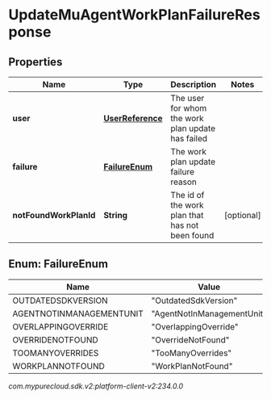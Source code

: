# UpdateMuAgentWorkPlanFailureResponse


## Properties

| Name | Type | Description | Notes |
| ------------ | ------------- | ------------- | ------------- |
| **user** | [**UserReference**](UserReference) | The user for whom the work plan update has failed |  |
| **failure** | [**FailureEnum**](#Enum--FailureEnum) | The work plan update failure reason |  |
| **notFoundWorkPlanId** | **String** | The id of the work plan that has not been found |  [optional] |


## Enum: FailureEnum

| Name | Value |
| ---- | ----- |
| OUTDATEDSDKVERSION | &quot;OutdatedSdkVersion&quot; | 
| AGENTNOTINMANAGEMENTUNIT | &quot;AgentNotInManagementUnit&quot; | 
| OVERLAPPINGOVERRIDE | &quot;OverlappingOverride&quot; | 
| OVERRIDENOTFOUND | &quot;OverrideNotFound&quot; | 
| TOOMANYOVERRIDES | &quot;TooManyOverrides&quot; | 
| WORKPLANNOTFOUND | &quot;WorkPlanNotFound&quot; | 




_com.mypurecloud.sdk.v2:platform-client-v2:234.0.0_

